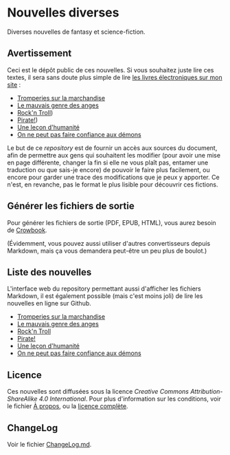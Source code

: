Nouvelles diverses
======================

Diverses nouvelles de fantasy et science-fiction.

Avertissement 
-------------

Ceci est le dépôt public de ces nouvelles. Si vous souhaitez juste lire ces textes, il sera sans doute plus simple de lire [les livres électroniques sur mon site](http://crowdagger.fr) :

* [Tromperies sur la marchandise](http://crowdagger.fr/index.php?post/2016/12/11/Tromperies-sur-la-marchandise)
* [Le mauvais genre des anges](http://crowdagger.fr/index.php?post/2016/11/08/Le-mauvais-genre-des-anges)
* [Rock'n Troll](http://crowdagger.fr/index.php?post/2016/09/20/Rock-n-troll))
* [Pirate!](http://crowdagger.fr/blog/index.php?post/2016/04/23/Pirate-%21))
* [Une leçon d'humanité](http://crowdagger.fr/index.php?post/2013/02/17/Une-le%C3%A7on-d-humanit%C3%A9)
* [On ne peut pas faire confiance aux démons](http://crowdagger.fr/index.php?post/2012/01/19/On-ne-peut-pas-faire-confiance-aux-d%C3%A9mons)

Le but de ce *repository* est de fournir un accès aux sources du
document, afin de permettre aux gens qui souhaitent les modifier
(pour avoir une mise en page différente, changer la fin si elle ne
vous plaît pas, entamer une traduction ou que sais-je encore) de
pouvoir le faire plus facilement, ou encore pour garder une trace des
modifications que je peux y apporter. Ce n'est, en revanche, pas le
format le plus lisible pour découvrir ces fictions.

Générer les fichiers de sortie
------------------------------

Pour générer les fichiers de sortie (PDF, EPUB, HTML), vous aurez
besoin de [Crowbook](https://github.com/lise-henry/crowbook).

(Évidemment, vous pouvez aussi utiliser d'autres convertisseurs depuis
Markdown, mais ça vous demandera peut-être un peu plus de boulot.)

Liste des nouvelles
------------------------

L'interface web du repository permettant aussi d'afficher les fichiers
Markdown, il est également possible (mais c'est moins joli) de lire
les nouvelles en ligne sur Github.


* [Tromperies sur la marchandise](tromperies_sur_la_marchandise.md)
* [Le mauvais genre des anges](le_mauvais_genre_des_anges.md)
* [Rock'n Troll](rock_n_troll.md)
* [Pirate!](pirate.md)
* [Une leçon d'humanité](une_lecon_d_humanite.md)
* [On ne peut pas faire confiance aux démons](lev/exorcisme.md)

Licence 
-------

Ces nouvelles sont diffusées sous la licence *Creative
 Commons Attribution-ShareAlike 4.0 International*. Pour plus
 d'information sur les conditions, voir le fichier
 [À propos](../About.md), ou la [licence complète](../Licence.md).

ChangeLog
---------

Voir le fichier [ChangeLog.md](ChangeLog.md).
